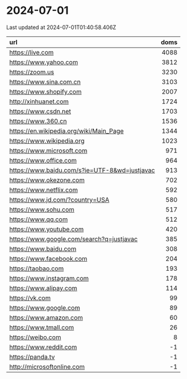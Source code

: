 # 2024-07-01

<!-- BEGIN -->
Last updated at 2024-07-01T01:40:58.406Z

url | doms
:- | -:
https://live.com | 4088
https://www.yahoo.com | 3812
https://zoom.us | 3230
https://www.sina.com.cn | 3103
https://www.shopify.com | 2007
http://xinhuanet.com | 1724
https://www.csdn.net | 1703
https://www.360.cn | 1536
https://en.wikipedia.org/wiki/Main_Page | 1344
https://www.wikipedia.org | 1023
https://www.microsoft.com | 971
https://www.office.com | 964
https://www.baidu.com/s?ie=UTF-8&wd=justjavac | 913
https://www.okezone.com | 702
https://www.netflix.com | 592
https://www.jd.com/?country=USA | 580
https://www.sohu.com | 517
https://www.qq.com | 512
https://www.youtube.com | 420
https://www.google.com/search?q=justjavac | 385
https://www.baidu.com | 308
https://www.facebook.com | 204
https://taobao.com | 193
https://www.instagram.com | 178
https://www.alipay.com | 114
https://vk.com | 99
https://www.google.com | 89
https://www.amazon.com | 60
https://www.tmall.com | 26
https://weibo.com | 8
https://www.reddit.com | -1
https://panda.tv | -1
http://microsoftonline.com | -1
<!-- END -->
